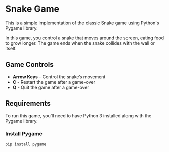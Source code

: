 # Snake Game

This is a simple implementation of the classic Snake game using Python's Pygame library. 

In this game, you control a snake that moves around the screen, eating food to grow longer. The game ends when the snake collides with the wall or itself.

## Game Controls

- **Arrow Keys** - Control the snake’s movement
- **C** - Restart the game after a game-over
- **Q** - Quit the game after a game-over

## Requirements

To run this game, you’ll need to have Python 3 installed along with the Pygame library.

### Install Pygame

```bash
pip install pygame
